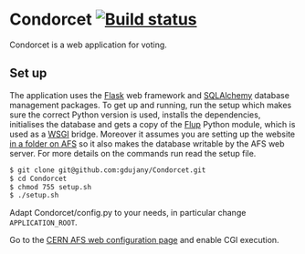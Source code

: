 # Condorcet [![Build status](https://travis-ci.org/gdujany/Condorcet.svg?branch=master)](http://travis-ci.org/gdujany/Condorcet)

Condorcet is a web application for voting.

Set up
---

The application uses the [Flask](http://flask.pocoo.org/) web framework and [SQLAlchemy](http://www.sqlalchemy.org/) database management packages.
To get up and running, run the setup which makes sure the correct Python version
is used, installs the dependencies, initialises the database and gets a copy of the [Flup](http://www.saddi.com/software/flup/)
Python module, which is used as a
[WSGI](http://en.wikipedia.org/wiki/Web_Server_Gateway_Interface) bridge.
Moreover it assumes you are setting up the website
[in a folder on AFS](https://espace2013.cern.ch/webservices-help/websitemanagement/ManagingWebsitesAtCERN/Pages/WebsitecreationandmanagementatCERN.aspx)
so it also makes the database writable by the AFS web server. For more details
on the commands run read the setup file.

```bash
$ git clone git@github.com:gdujany/Condorcet.git
$ cd Condorcet
$ chmod 755 setup.sh
$ ./setup.sh
```

Adapt  Condorcet/config.py to your needs, in particular change `APPLICATION_ROOT`.

Go to the [CERN AFS web configuration page](https://webservices.web.cern.ch/webservices/Tools/SiteConfiguration/) and enable CGI execution.

